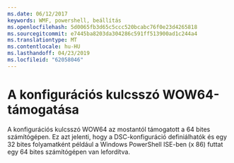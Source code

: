 ```yaml
---
ms.date: 06/12/2017
keywords: WMF, powershell, beállítás
ms.openlocfilehash: 5d0065fb3d65c5ccc520bcabc76f0e23d4265818
ms.sourcegitcommit: e7445ba8203da304286c591ff513900ad1c244a4
ms.translationtype: MT
ms.contentlocale: hu-HU
ms.lasthandoff: 04/23/2019
ms.locfileid: "62058046"
---
```

# <a name="wow64-support-for-configuration-keyword"></a>A konfigurációs kulcsszó WOW64-támogatása

A konfigurációs kulcsszó WOW64 az mostantól támogatott a 64 bites számítógépen. Ez azt jelenti, hogy a DSC-konfiguráció definiálhatók és egy 32 bites folyamatként például a Windows PowerShell ISE-ben (x 86) futtat egy 64 bites számítógépen van lefordítva.
